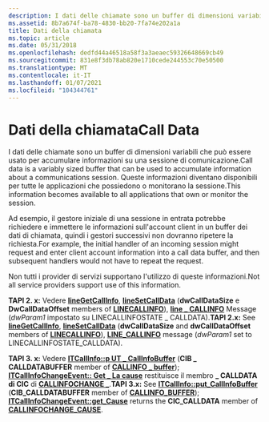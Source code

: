 ```yaml
---
description: I dati delle chiamate sono un buffer di dimensioni variabili che può essere usato per accumulare informazioni su una sessione di comunicazione. Queste informazioni diventano disponibili per tutte le applicazioni che possiedono o monitorano la sessione.
ms.assetid: 8b7a674f-ba78-4830-bb20-7fa74e202a1a
title: Dati della chiamata
ms.topic: article
ms.date: 05/31/2018
ms.openlocfilehash: dedfd44a46518a58f3a3aeaec59326648669cb49
ms.sourcegitcommit: 831e8f3db78ab820e1710cede244553c70e50500
ms.translationtype: MT
ms.contentlocale: it-IT
ms.lasthandoff: 01/07/2021
ms.locfileid: "104344761"
---
```

# <a name="call-data"></a><span data-ttu-id="0c3e2-104">Dati della chiamata</span><span class="sxs-lookup"><span data-stu-id="0c3e2-104">Call Data</span></span>

<span data-ttu-id="0c3e2-105">I dati delle chiamate sono un buffer di dimensioni variabili che può essere usato per accumulare informazioni su una sessione di comunicazione.</span><span class="sxs-lookup"><span data-stu-id="0c3e2-105">Call data is a variably sized buffer that can be used to accumulate information about a communications session.</span></span> <span data-ttu-id="0c3e2-106">Queste informazioni diventano disponibili per tutte le applicazioni che possiedono o monitorano la sessione.</span><span class="sxs-lookup"><span data-stu-id="0c3e2-106">This information becomes available to all applications that own or monitor the session.</span></span>

<span data-ttu-id="0c3e2-107">Ad esempio, il gestore iniziale di una sessione in entrata potrebbe richiedere e immettere le informazioni sull'account client in un buffer dei dati di chiamata, quindi i gestori successivi non dovranno ripetere la richiesta.</span><span class="sxs-lookup"><span data-stu-id="0c3e2-107">For example, the initial handler of an incoming session might request and enter client account information into a call data buffer, and then subsequent handlers would not have to repeat the request.</span></span>

<span data-ttu-id="0c3e2-108">Non tutti i provider di servizi supportano l'utilizzo di queste informazioni.</span><span class="sxs-lookup"><span data-stu-id="0c3e2-108">Not all service providers support use of this information.</span></span>

<span data-ttu-id="0c3e2-109">**TAPI 2. x:** Vedere [**lineGetCallInfo**](/windows/win32/api/tapi/nf-tapi-linegetcallinfo), [**lineSetCallData**](/windows/win32/api/tapi/nf-tapi-linesetcalldata) (**dwCallDataSize** e **DwCallDataOffset** members of [**LINECALLINFO**](/windows/win32/api/tapi/ns-tapi-linecallinfo)), [**line \_ CALLINFO**](./line-callinfo.md) Message (*dwParam1* impostato su LINECALLINFOSTATE \_ CALLDATA).</span><span class="sxs-lookup"><span data-stu-id="0c3e2-109">**TAPI 2.x:** See [**lineGetCallInfo**](/windows/win32/api/tapi/nf-tapi-linegetcallinfo), [**lineSetCallData**](/windows/win32/api/tapi/nf-tapi-linesetcalldata) (**dwCallDataSize** and **dwCallDataOffset** members of [**LINECALLINFO**](/windows/win32/api/tapi/ns-tapi-linecallinfo)), [**LINE\_CALLINFO**](./line-callinfo.md) message (*dwParam1* set to LINECALLINFOSTATE\_CALLDATA).</span></span>

<span data-ttu-id="0c3e2-110">**TAPI 3. x:** Vedere [**ITCallInfo::p UT \_ CallInfoBuffer**](/windows/desktop/api/tapi3if/nf-tapi3if-itcallinfo-put_callinfobuffer) (**CIB \_ CALLDATABUFFER** member of [**CALLINFO \_ buffer**](/windows/desktop/api/Tapi3if/ne-tapi3if-callinfo_buffer)); [**ITCallInfoChangeEvent:: Get \_ La cause**](/windows/desktop/api/tapi3if/nf-tapi3if-itcallinfochangeevent-get_cause) restituisce il membro **\_ CALLDATA di CIC** di [**CALLINFOCHANGE \_**](/windows/desktop/api/Tapi3if/ne-tapi3if-callinfochange_cause).</span><span class="sxs-lookup"><span data-stu-id="0c3e2-110">**TAPI 3.x:** See [**ITCallInfo::put\_CallInfoBuffer**](/windows/desktop/api/tapi3if/nf-tapi3if-itcallinfo-put_callinfobuffer) (**CIB\_CALLDATABUFFER** member of [**CALLINFO\_BUFFER**](/windows/desktop/api/Tapi3if/ne-tapi3if-callinfo_buffer)); [**ITCallInfoChangeEvent::get\_Cause**](/windows/desktop/api/tapi3if/nf-tapi3if-itcallinfochangeevent-get_cause) returns the **CIC\_CALLDATA** member of [**CALLINFOCHANGE\_CAUSE**](/windows/desktop/api/Tapi3if/ne-tapi3if-callinfochange_cause).</span></span>

 

 
